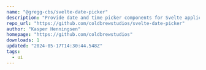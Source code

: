 ```yaml
---
name: "@gregg-cbs/svelte-date-picker"
description: "Provide date and time picker components for Svelte applications."
repo_url: "https://github.com/coldbrewstudios/svelte-date-picker"
author: "Kasper Henningsen"
homepage: "https://github.com/coldbrewstudios"
downloads: 1
updated: "2024-05-17T14:30:44.548Z"
tags: 
  - ui
---
```

